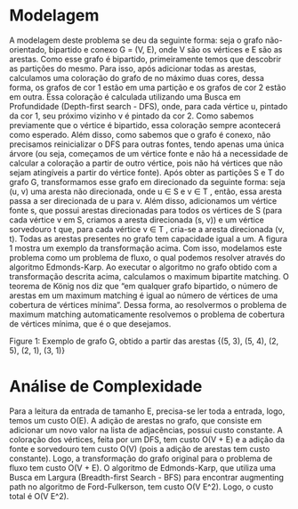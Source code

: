 # Modelagem

A modelagem deste problema se deu da seguinte forma: seja o grafo não-orientado, bipartido e conexo
G = (V, E), onde V são os vértices e E são as arestas. Como esse grafo é bipartido, primeiramente temos
que descobrir as partições do mesmo. Para isso, após adicionar todas as arestas, calculamos uma coloração
do grafo de no máximo duas cores, dessa forma, os grafos de cor 1 estão em uma partição e os grafos de cor
2 estão em outra. Essa coloração é calculada utilizando uma Busca em Profundidade (Depth-first search -
DFS), onde, para cada vértice u, pintado da cor 1, seu próximo vizinho v é pintado da cor 2. Como sabemos
previamente que o vértice é bipartido, essa coloração sempre acontecerá como esperado. Além disso, como
sabemos que o grafo é conexo, não precisamos reinicializar o DFS para outras fontes, tendo apenas uma única
árvore (ou seja, começamos de um vértice fonte e não há a necessidade de calcular a coloração a partir de
outro vértice, pois não há vértices que não sejam atingı́veis a partir do vértice fonte).
Após obter as partições S e T do grafo G, transformamos esse grafo em direcionado da seguinte forma:
seja (u, v) uma aresta não direcionada, onde u ∈ S e v ∈ T , então, essa aresta passa a ser direcionada de u
para v. Além disso, adicionamos um vértice fonte s, que possui arestas direcionadas para todos os vértices
de S (para cada vértice v em S, criamos a aresta direcionada (s, v)) e um vértice sorvedouro t que, para cada
vértice v ∈ T , cria-se a aresta direcionada (v, t). Todas as arestas presentes no grafo tem capacidade igual a
um. A figura 1 mostra um exemplo da transformação acima. Com isso, modelamos este problema como um
problema de fluxo, o qual podemos resolver através do algoritmo Edmonds-Karp.
Ao executar o algoritmo no grafo obtido com a transformação descrita acima, calculamos o maximum
bipartite matching. O teorema de König nos diz que “em qualquer grafo bipartido, o número de arestas em
um maximum matching é igual ao número de vértices de uma cobertura de vértices mı́nima”. Dessa forma,
ao resolvermos o problema de maximum matching automaticamente resolvemos o problema de cobertura de
vértices mı́nima, que é o que desejamos.

Figure 1: Exemplo de grafo G, obtido a partir das arestas {(5, 3), (5, 4), (2, 5), (2, 1), (3, 1)}




# Análise de Complexidade

Para a leitura da entrada de tamanho E, precisa-se ler toda a entrada, logo, temos um custo O(E). A
adição de arestas no grafo, que consiste em adicionar um novo valor na lista de adjacências, possui custo
constante. A coloração dos vértices, feita por um DFS, tem custo O(V + E) e a adição da fonte e sorvedouro
tem custo O(V) (pois a adição de arestas tem custo constante). Logo, a transformação do grafo original
para o problema de fluxo tem custo O(V + E). O algoritmo de Edmonds-Karp, que utiliza uma Busca em
Largura (Breadth-first Search - BFS) para encontrar augmenting path no algoritmo de Ford-Fulkerson, tem
custo O(V E^2). Logo, o custo total é O(V E^2).
